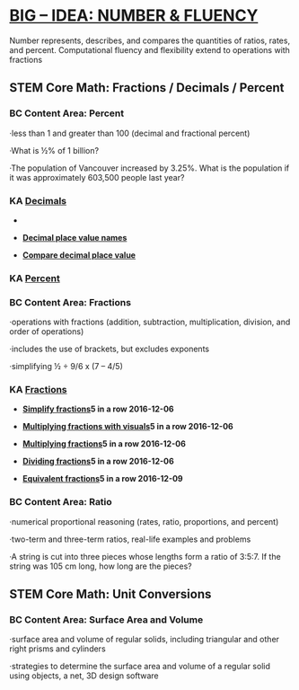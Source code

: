 # [BIG – IDEA: NUMBER & FLUENCY](number-fluency.md)

Number represents, describes, and compares the quantities of ratios, rates, and percent. Computational fluency and flexibility extend to operations with fractions

## STEM Core Math: Fractions / Decimals / Percent

### BC Content Area: Percent

·less than 1 and greater than 100 \(decimal and fractional percent\)

·What is ½% of 1 billion?

·The population of Vancouver increased by 3.25%. What is the population if it was approximately 603,500 people last year?

### KA [**Decimals**](https://www.khanacademy.org/coach/reports/exercises?dateRange=30&classList=5653164804014080&condition=all&mission=math&search=decimals&detail=ag5zfmtoYW4tYWNhZGVteXJUCxIIVXNlckRhdGEiRnVzZXJfaWRfa2V5X2h0dHA6Ly9pZC5raGFuYWNhZGVteS5vcmcvYzM1Mjg1ZjU0MDk5NDU2Y2IxYTgxOTY5NzI2NmJhYTMM)

* 
* [**Decimal place value names**](https://www.khanacademy.org/math/arithmetic-home/arith-review-decimals/decimal-pv-intro/e/identifying-decimal-place-values)

* [**Compare decimal place value**](https://www.khanacademy.org/math/pre-algebra/pre-algebra-decimals/pre-algebra-comparing-decimalss/e/comparing-decimal-place-value)

### KA [**Percent**](https://www.khanacademy.org/coach/reports/exercises?dateRange=30&classList=5653164804014080&condition=all&mission=math&search=percents&detail=ag5zfmtoYW4tYWNhZGVteXJUCxIIVXNlckRhdGEiRnVzZXJfaWRfa2V5X2h0dHA6Ly9pZC5raGFuYWNhZGVteS5vcmcvYzM1Mjg1ZjU0MDk5NDU2Y2IxYTgxOTY5NzI2NmJhYTMM)

### BC Content Area: Fractions

·operations with fractions \(addition, subtraction, multiplication, division, and order of operations\)

·includes the use of brackets, but excludes exponents

·simplifying ½ ÷ 9/6 x \(7 – 4/5\)

### KA [**Fractions**](https://www.khanacademy.org/coach/reports/exercises?dateRange=30&classList=5653164804014080&condition=all&mission=math&search=fractions&detail=ag5zfmtoYW4tYWNhZGVteXJUCxIIVXNlckRhdGEiRnVzZXJfaWRfa2V5X2h0dHA6Ly9pZC5raGFuYWNhZGVteS5vcmcvYzM1Mjg1ZjU0MDk5NDU2Y2IxYTgxOTY5NzI2NmJhYTMM)

* [**Simplify fractions**](https://www.khanacademy.org/math/arithmetic-home/arith-review-fractions/visualizing-equiv-frac/e/simplifying_fractions)**5 in a row 2016-12-06**

* [**Multiplying fractions with visuals**](https://www.khanacademy.org/math/pre-algebra/pre-algebra-fractions/pre-algebra-multiply-fractions/e/understanding-multiplying-fractions-by-fractions)**5 in a row 2016-12-06**

* [**Multiplying fractions**](https://www.khanacademy.org/math/pre-algebra/pre-algebra-fractions/pre-algebra-multiply-fractions/e/multiplying_fractions_0.5)**5 in a row 2016-12-06**

* [**Dividing fractions**](https://www.khanacademy.org/math/pre-algebra/pre-algebra-fractions/pre-algebra-dividing-fractions/e/dividing_fractions_1.5)**5 in a row 2016-12-06**

* [**Equivalent fractions**](https://www.khanacademy.org/math/arithmetic-home/arith-review-fractions/visualizing-equiv-frac/e/equivalent_fractions)**5 in a row 2016-12-09**


### BC Content Area: Ratio

·numerical proportional reasoning \(rates, ratio, proportions, and percent\)

·two-term and three-term ratios, real-life examples and problems

·A string is cut into three pieces whose lengths form a ratio of 3:5:7. If the string was 105 cm long, how long are the pieces?

## STEM Core Math: Unit Conversions

### BC Content Area: Surface Area and Volume

·surface area and volume of regular solids, including triangular and other right prisms and cylinders

·strategies to determine the surface area and volume of a regular solid using objects, a net, 3D design software



